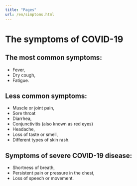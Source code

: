 ```yaml
---
title: "Pages"
url: /en/simptoms.html
---
```


# The symptoms of COVID-19

## The most common symptoms:

* Fever,
* Dry cough,
* Fatigue.


## Less common symptoms:

* Muscle or joint pain,
* Sore throat
* Diarrhea,
* Conjunctivitis (also known as red eyes)
* Headache,
* Loss of taste or smell,
* Different types of skin rash.


## Symptoms of severe COVID-19 disease:

* Shortness of breath,
* Persistent pain or pressure in the chest,
* Loss of speech or movement.